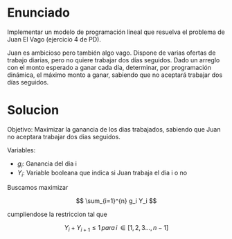 # Enunciado

Implementar un modelo de programación lineal que resuelva el problema de Juan El Vago (ejercicio 4 de PD).

Juan es ambicioso pero también algo vago. Dispone de varias ofertas de trabajo diarias, pero no quiere trabajar dos días seguidos. 
Dado un arreglo con el monto esperado a ganar cada día, determinar, por programación dinámica, el máximo monto a ganar, sabiendo que 
no aceptará trabajar dos días seguidos. 

# Solucion

Objetivo: Maximizar la ganancia de los dias trabajados, sabiendo que Juan no aceptara trabajar dos dias seguidos.

Variables:
- $g_i$: Ganancia del dia i
- $Y_i$: Variable booleana que indica si Juan trabaja el dia i o no

Buscamos maximizar 

$$
\sum_{i=1}^{n} g_i Y_i
$$

cumpliendose la restriccion tal que

$$
Y_i + Y_{i+1} \leq 1 \, para \, i \, \in [1,2,3...,n-1] 
$$